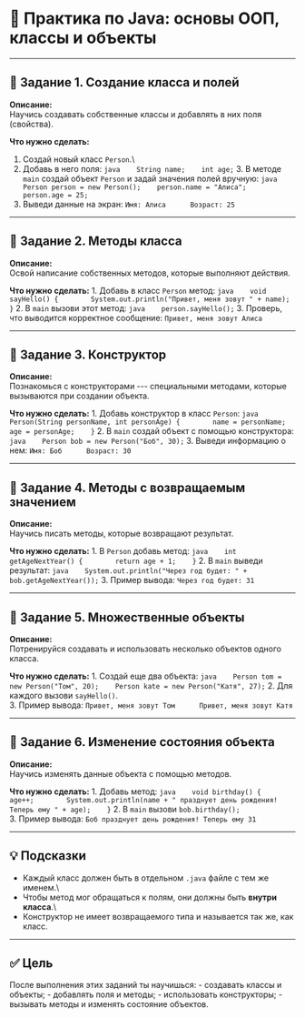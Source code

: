 # 🧠 Практика по Java: основы ООП, классы и объекты

------------------------------------------------------------------------

## 🧩 Задание 1. Создание класса и полей

**Описание:**\
Научись создавать собственные классы и добавлять в них поля (свойства).

**Что нужно сделать:** 
1. Создай новый класс `Person`.\
2. Добавь в него поля: `java    String name;    int age;` 3. В методе
`main` создай объект `Person` и задай значения полей вручную:
`java    Person person = new Person();    person.name = "Алиса";    person.age = 25;`
4. Выведи данные на экран: `Имя: Алиса      Возраст: 25`

------------------------------------------------------------------------

## 🧩 Задание 2. Методы класса

**Описание:**\
Освой написание собственных методов, которые выполняют действия.

**Что нужно сделать:** 1. Добавь в класс `Person` метод:
`java    void sayHello() {        System.out.println("Привет, меня зовут " + name);    }`
2. В `main` вызови этот метод: `java    person.sayHello();` 3. Проверь,
что выводится корректное сообщение: `Привет, меня зовут Алиса`

------------------------------------------------------------------------

## 🧩 Задание 3. Конструктор

**Описание:**\
Познакомься с конструкторами --- специальными методами, которые
вызываются при создании объекта.

**Что нужно сделать:** 1. Добавь конструктор в класс `Person`:
`java    Person(String personName, int personAge) {        name = personName;        age = personAge;    }`
2. В `main` создай объект с помощью конструктора:
`java    Person bob = new Person("Боб", 30);` 3. Выведи информацию о
нем: `Имя: Боб      Возраст: 30`

------------------------------------------------------------------------

## 🧩 Задание 4. Методы с возвращаемым значением

**Описание:**\
Научись писать методы, которые возвращают результат.

**Что нужно сделать:** 1. В `Person` добавь метод:
`java    int getAgeNextYear() {        return age + 1;    }` 2. В `main`
выведи результат:
`java    System.out.println("Через год будет: " + bob.getAgeNextYear());`
3. Пример вывода: `Через год будет: 31`

------------------------------------------------------------------------

## 🧩 Задание 5. Множественные объекты

**Описание:**\
Потренируйся создавать и использовать несколько объектов одного класса.

**Что нужно сделать:** 1. Создай еще два объекта:
`java    Person tom = new Person("Том", 20);    Person kate = new Person("Катя", 27);`
2. Для каждого вызови `sayHello()`.\
3. Пример вывода: `Привет, меня зовут Том      Привет, меня зовут Катя`

------------------------------------------------------------------------

## 🧩 Задание 6. Изменение состояния объекта

**Описание:**\
Научись изменять данные объекта с помощью методов.

**Что нужно сделать:** 1. Добавь метод:
`java    void birthday() {        age++;        System.out.println(name + " празднует день рождения! Теперь ему " + age);    }`
2. В `main` вызови `bob.birthday();`\
3. Пример вывода: `Боб празднует день рождения! Теперь ему 31`

------------------------------------------------------------------------

## 💡 Подсказки

-   Каждый класс должен быть в отдельном `.java` файле с тем же именем.\
-   Чтобы метод мог обращаться к полям, они должны быть **внутри
    класса**.\
-   Конструктор не имеет возвращаемого типа и называется так же, как
    класс.

------------------------------------------------------------------------

## ✅ Цель

После выполнения этих заданий ты научишься: - создавать классы и
объекты; - добавлять поля и методы; - использовать конструкторы; -
вызывать методы и изменять состояние объектов.
